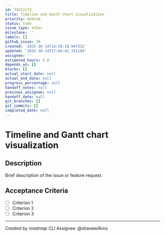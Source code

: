 ```yaml
---
id: 74312cf3
title: Timeline and Gantt chart visualization
priority: medium
status: todo
issue_type: other
milestone: ''
labels: []
github_issue: 30
created: '2025-10-14T14:18:18.947332'
updated: '2025-10-14T17:04:42.331184'
assignee: ''
estimated_hours: 5.0
depends_on: []
blocks: []
actual_start_date: null
actual_end_date: null
progress_percentage: null
handoff_notes: null
previous_assignee: null
handoff_date: null
git_branches: []
git_commits: []
completed_date: null
---
```


# Timeline and Gantt chart visualization

## Description

Brief description of the issue or feature request.

## Acceptance Criteria

- [ ] Criterion 1
- [ ] Criterion 2
- [ ] Criterion 3

---
*Created by roadmap CLI*
Assignee: @shanewilkins